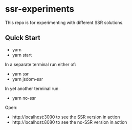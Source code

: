 # ssr-experiments

This repo is for experimenting with different SSR solutions.

## Quick Start

- yarn
- yarn start

In a separate terminal run either of:
- yarn ssr
- yarn jsdom-ssr

In yet another terminal run:
- yarn no-ssr

Open:
- http://localhost:3000 to see the SSR version in action
- http://localhost:8080 to see the no-SSR version in action
